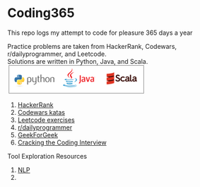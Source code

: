 # Coding365
This repo logs my attempt to code for pleasure 365 days a year  

Practice problems are taken from HackerRank, Codewars, r/dailyprogrammer, and Leetcode.  
Solutions are written in Python, Java, and Scala.  
  ![logo](./images/python_java_scala.png )


1. [HackerRank](./platform/hackerrank)
2. [Codewars katas](./platform/Codewars)
3. [Leetcode exercises](./platform/Leetcode)
4. [r/dailyprogrammer](./platform/Reddit)
5. [GeekForGeek](./platform/geekforgeek)
6. [Cracking the Coding Interview](./platform/cci)

Tool Exploration Resources
1. [NLP](./ml-projects/NLP)
2.
